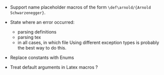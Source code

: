 - Support name placeholder macros of the form `\def\arnold/{Arnold Schwarzenegger}`.
- State where an error occurred:
  + parsing definitions
  + parsing tex
  + in all cases, in which file
  Using different exception types is probably the best way to do this.

- Replace constants with Enums

- Treat default arguments in Latex macros ?
